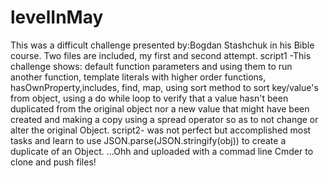 # levelInMay
This was a difficult challenge presented by:Bogdan Stashchuk in his Bible course.  Two files are included, my first and second attempt. 
script1 -This challenge shows: default function parameters and using them to run another function, template literals with higher order functions, hasOwnProperty,includes, find, map, using sort method to sort key/value's from object, using a do while loop to verify that a value hasn't been duplicated from the original object nor a new value that might have been created and making a copy using a spread operator so as to not change or alter the original Object. script2- was not perfect but accomplished most tasks and learn to use JSON.parse(JSON.stringify(obj)) to create a duplicate of an Object. ...Ohh and uploaded with a commad line Cmder to clone and push files!
